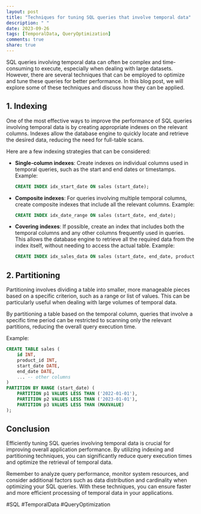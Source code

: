 ```yaml
---
layout: post
title: "Techniques for tuning SQL queries that involve temporal data"
description: " "
date: 2023-09-26
tags: [TemporalData, QueryOptimization]
comments: true
share: true
---
```


SQL queries involving temporal data can often be complex and time-consuming to execute, especially when dealing with large datasets. However, there are several techniques that can be employed to optimize and tune these queries for better performance. In this blog post, we will explore some of these techniques and discuss how they can be applied.

## 1. Indexing

One of the most effective ways to improve the performance of SQL queries involving temporal data is by creating appropriate indexes on the relevant columns. Indexes allow the database engine to quickly locate and retrieve the desired data, reducing the need for full-table scans.

Here are a few indexing strategies that can be considered:

- **Single-column indexes**: Create indexes on individual columns used in temporal queries, such as the start and end dates or timestamps.
  Example: 
  ```sql
  CREATE INDEX idx_start_date ON sales (start_date);
  ```

- **Composite indexes**: For queries involving multiple temporal columns, create composite indexes that include all the relevant columns.
  Example: 
  ```sql
  CREATE INDEX idx_date_range ON sales (start_date, end_date);
  ```

- **Covering indexes**: If possible, create an index that includes both the temporal columns and any other columns frequently used in queries. This allows the database engine to retrieve all the required data from the index itself, without needing to access the actual table.
  Example: 
  ```sql
  CREATE INDEX idx_sales_data ON sales (start_date, end_date, product_id);
  ```

## 2. Partitioning

Partitioning involves dividing a table into smaller, more manageable pieces based on a specific criterion, such as a range or list of values. This can be particularly useful when dealing with large volumes of temporal data.

By partitioning a table based on the temporal column, queries that involve a specific time period can be restricted to scanning only the relevant partitions, reducing the overall query execution time.

Example:
```sql
CREATE TABLE sales (
    id INT,
    product_id INT,
    start_date DATE,
    end_date DATE,
    ... -- other columns
)
PARTITION BY RANGE (start_date) (
    PARTITION p1 VALUES LESS THAN ('2022-01-01'),
    PARTITION p2 VALUES LESS THAN ('2023-01-01'),
    PARTITION p3 VALUES LESS THAN (MAXVALUE)
);
```

## Conclusion

Efficiently tuning SQL queries involving temporal data is crucial for improving overall application performance. By utilizing indexing and partitioning techniques, you can significantly reduce query execution times and optimize the retrieval of temporal data.

Remember to analyze query performance, monitor system resources, and consider additional factors such as data distribution and cardinality when optimizing your SQL queries. With these techniques, you can ensure faster and more efficient processing of temporal data in your applications.

#SQL #TemporalData #QueryOptimization